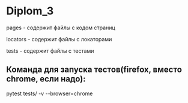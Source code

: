 # Diplom_3

pages - содержит файлы с кодом страниц

locators - содержит файлы с локаторами

tests - содержит файлы с тестами

## Команда для запуска тестов(firefox, вместо chrome, если надо):

pytest tests/ -v --browser=chrome
